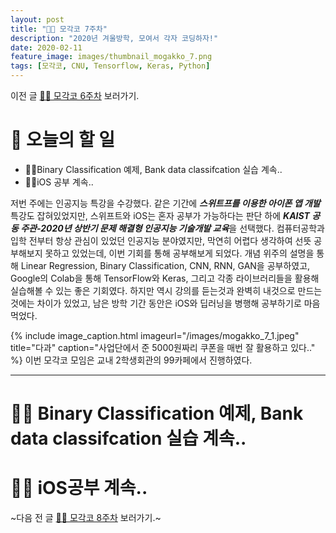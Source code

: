```yaml
---
layout: post
title: "🧑‍💻 모각코 7주차"
description: "2020년 겨울방학, 모여서 각자 코딩하자!"
date: 2020-02-11
feature_image: images/thumbnail_mogakko_7.png
tags: [모각코, CNU, Tensorflow, Keras, Python]
---
```


이전 글 [🧑‍💻 모각코 6주차](https://yabby1997.github.io/mogakko_6) 보러가기.

# 👀 오늘의 할 일
- 👨‍💻Binary Classification 예제, Bank data classifcation 실습 계속..
- 👨‍💻iOS 공부 계속..

저번 주에는 인공지능 특강을 수강했다. 같은 기간에 ***스위트프를 이용한 아이폰 앱 개발***특강도 잡혀있었지만, 스위프트와 iOS는 혼자 공부가 가능하다는 판단 하에  ***KAIST 공동 주관-2020년 상반기 문제 해결형 인공지능 기술개발 교육***을 선택했다. 컴퓨터공학과 입학 전부터 항상 관심이 있었던 인공지능 분야였지만, 막연히 어렵다 생각하여 선뜻 공부해보지 못하고 있었는데, 이번 기회를 통해 공부해보게 되었다. 개념 위주의 설명을 통해 Linear Regression, Binary Classification, CNN, RNN, GAN을 공부하였고, Google의 Colab을 통해 TensorFlow와 Keras, 그리고 각종 라이브러리들을 활용해 실습해볼 수 있는 좋은 기회였다. 하지만 역시 강의를 듣는것과 완벽히 내것으로 만드는 것에는 차이가 있었고, 남은 방학 기간 동안은 iOS와 딥러닝을 병행해 공부하기로 마음먹었다. 

{% include image_caption.html imageurl="/images/mogakko_7_1.jpeg" title="다과" caption="사업단에서 준 5000원짜리 쿠폰을 매번 잘 활용하고 있다.." %}
이번 모각코 모임은 교내 2학생회관의 99카페에서 진행하였다. 

---

# 👨‍💻 Binary Classification 예제, Bank data classifcation 실습 계속..

# 👨‍💻 iOS공부 계속..

~다음 전 글 [🧑‍💻 모각코 8주차](https://yabby1997.github.io/mogakko_8) 보러가기.~
